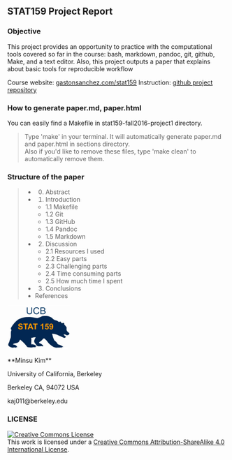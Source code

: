 ## STAT159 Project Report

### Objective 
This project provides an opportunity to practice with the computational tools covered so far in the
course: bash, markdown, pandoc, git, github, Make, and a text editor. Also, this project outputs a paper that explains about basic tools for reproducible workflow

Course website: [gastonsanchez.com/stat159](http://gastonsanchez.com/stat159)
Instruction: [github project repository](https://github.com/ucb-stat159/stat159-fall-2016/tree/master/projects)

### How to generate paper.md, paper.html
You can easily find a Makefile in stat159-fall2016-project1 directory. 

> Type 'make' in your terminal. It will automatically generate paper.md and paper.html in sections directory.  
> Also if you'd like to remove these files, type 'make clean' to automatically remove them.

### Structure of the paper

> * 0. Abstract
> * 1. Introduction
>	* 1.1 Makefile
>	* 1.2 Git
>	* 1.3 GitHub
>	* 1.4 Pandoc
>	* 1.5 Markdown
> * 2. Discussion
>	* 2.1 Resources I used
>	* 2.2 Easy parts
>	* 2.3 Challenging parts
>	* 2.4 Time consuming parts
>	* 2.5 How much time I spent
> * 3. Conclusions
> * References

<p>
<img src="/images/stat159-logo.png" height="100" /> 
</p>
**Minsu Kim**
<p> University of California, Berkeley </p>
<p> Berkeley CA, 94072 USA </p>
<p> kaj011@berkeley.edu </p>

### LICENSE

<a rel="license" href="http://creativecommons.org/licenses/by-sa/4.0/"><img alt="Creative Commons License" style="border-width:0" src="https://i.creativecommons.org/l/by-sa/4.0/88x31.png" /></a><br />This work is licensed under a <a rel="license" href="http://creativecommons.org/licenses/by-sa/4.0/">Creative Commons Attribution-ShareAlike 4.0 International License</a>.